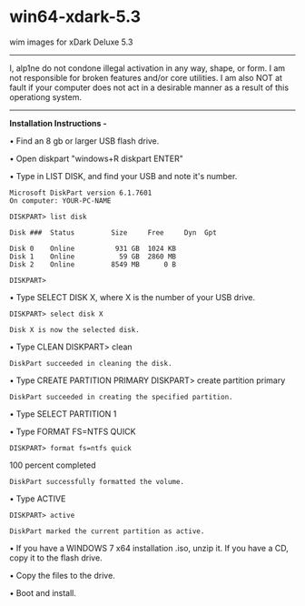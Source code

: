 win64-xdark-5.3
===============

wim images for xDark Deluxe 5.3

---------------

I, alp1ne do not condone illegal activation in any way, shape, or form.
I am not responsible for broken features and/or core utilities.
I am also NOT at fault if your computer does not act in a desirable manner as a result of this operationg system.

--------------

**Installation Instructions -**

• Find an 8 gb or larger USB flash drive.

• Open diskpart "windows+R diskpart ENTER"

• Type in LIST DISK, and find your USB and note it's number.
	
	Microsoft DiskPart version 6.1.7601
	On computer: YOUR-PC-NAME
	
	DISKPART> list disk

  	Disk ###  Status         Size     Free     Dyn  Gpt

  	Disk 0    Online          931 GB  1024 KB
  	Disk 1    Online           59 GB  2860 MB
  	Disk 2    Online         8549 MB      0 B

	DISKPART>
	
• Type SELECT DISK X, where X is the number of your USB drive.

	DISKPART> select disk X
	
	Disk X is now the selected disk.

• Type CLEAN
	DISKPART> clean

	DiskPart succeeded in cleaning the disk.
	
• Type CREATE PARTITION PRIMARY
	DISKPART> create partition primary

	DiskPart succeeded in creating the specified partition.

• Type SELECT PARTITION 1

• Type FORMAT FS=NTFS QUICK

	DISKPART> format fs=ntfs quick

  100 percent completed

	DiskPart successfully formatted the volume.
	
• Type ACTIVE

	DISKPART> active

	DiskPart marked the current partition as active.

• If you have a WINDOWS 7 x64 installation .iso, unzip it. If you have a CD, copy it to the flash drive.

• Copy the files to the drive.

• Boot and install.
